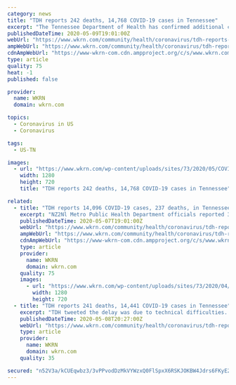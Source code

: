 ```yaml
---
category: news
title: "TDH reports 242 deaths, 14,768 COVID-19 cases in Tennessee"
excerpt: "The Tennessee Department of Health has confirmed additional cases of COVID-19 across the state on Saturday, May 9.. Questions or need assistance? Call the Public Information Line at (833) 556-2476. pic."
publishedDateTime: 2020-05-09T19:01:00Z
webUrl: "https://www.wkrn.com/community/health/coronavirus/tdh-reports-242-deaths-14768-covid-19-cases-in-tennessee/"
ampWebUrl: "https://www.wkrn.com/community/health/coronavirus/tdh-reports-242-deaths-14768-covid-19-cases-in-tennessee/amp/"
cdnAmpWebUrl: "https://www-wkrn-com.cdn.ampproject.org/c/s/www.wkrn.com/community/health/coronavirus/tdh-reports-242-deaths-14768-covid-19-cases-in-tennessee/amp/"
type: article
quality: 75
heat: -1
published: false

provider:
  name: WKRN
  domain: wkrn.com

topics:
  - Coronavirus in US
  - Coronavirus

tags:
  - US-TN

images:
  - url: "https://www.wkrn.com/wp-content/uploads/sites/73/2020/05/COVID_19_WEB_640x360_15.png?w=640&h=360&crop=1&resize=1280,720"
    width: 1280
    height: 720
    title: "TDH reports 242 deaths, 14,768 COVID-19 cases in Tennessee"

related:
  - title: "TDH reports 14,096 COVID-19 cases, 237 deaths, in Tennessee"
    excerpt: "NZ2Nl Metro Public Health Department officials reported 3,432 cases of COVID-19 in Davidson County on Thursday morning. Also on Thursday morning, Nashville Mayor John Cooper announced Phase One of the city’s four-phase plan to reopen will begin on Monday,"
    publishedDateTime: 2020-05-07T19:01:00Z
    webUrl: "https://www.wkrn.com/community/health/coronavirus/tdh-reports-14096-covid-19-cases-237-deaths-in-tennessee/"
    ampWebUrl: "https://www.wkrn.com/community/health/coronavirus/tdh-reports-14096-covid-19-cases-237-deaths-in-tennessee/amp/"
    cdnAmpWebUrl: "https://www-wkrn-com.cdn.ampproject.org/c/s/www.wkrn.com/community/health/coronavirus/tdh-reports-14096-covid-19-cases-237-deaths-in-tennessee/amp/"
    type: article
    provider:
      name: WKRN
      domain: wkrn.com
    quality: 75
    images:
      - url: "https://www.wkrn.com/wp-content/uploads/sites/73/2020/04/COVID_19_WEB_640x360_16.png?w=640&h=360&crop=1&resize=1280,720"
        width: 1280
        height: 720
  - title: "TDH reports 241 deaths, 14,441 COVID-19 cases in Tennessee"
    excerpt: "TDH tweeted the delay was due to technical difficulties. Related – COVID-19 cases in Tennessee: Why are agencies reporting different totals? Metro Public Health Department officials reported 3,460 cases of COVID-19 in Davidson County on Friday morning."
    publishedDateTime: 2020-05-08T20:27:00Z
    webUrl: "https://www.wkrn.com/community/health/coronavirus/tdh-reports-241-deaths-14441-covid-19-cases-in-tennessee/"
    type: article
    provider:
      name: WKRN
      domain: wkrn.com
    quality: 35

secured: "n52V3a/kCUEqwbz3/3vPPvodDzMkVYWzxQ0FlSpxX6RSKJOKBW4Jdrs6FKyE205w7QxEbmfX7dw4XiQMJ/rNIF+D9cVKVvWDG5Nzo+bFsFLC4OhPNpwNxrXn8wZ3IGWN1gZL8JO9tZo1PZL64bKdQ5ioVe+BtZ9ciF9wQuRdCPCCV9rK0CfLmXPwPkByerpI5+6R0iE4ZV0SSCtAIfXp8LU8KyvqO0Y8sTlZi2FGpsoA/L1Av519rZZD+FpKdrlOrW65+ALMzt/b8D9l8+ELre/Ah22UBO3vpNBpB7eGx8Nv6RMaUfgszSqBU+VyoPOc/UL2Jc+oM5s+DTsw7Ct19qMZ/c1dDDaMboQ6+Wpcg0lKmMkBGwc3cNxY76jLRK+x2pbQQBD8JovsOix8kNazuibRVa2+/pMRZ6gp9kv06hvkO6xN5O20zWYMnPgqvGlWE7DNnuLiT5ehfnhuptjN4I3+3Qbcjg5fdIEk9mUB8iQ=;xbTQM2kABKiPt5JEmLoKFg=="
---
```


